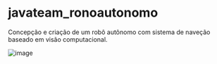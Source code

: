 # javateam_ronoautonomo

Concepção e criação de um robô autônomo com sistema de naveção baseado em visão computacional.

![image](https://user-images.githubusercontent.com/102625995/213512024-35d3309d-7499-46c1-bb81-5d068da75534.png)
